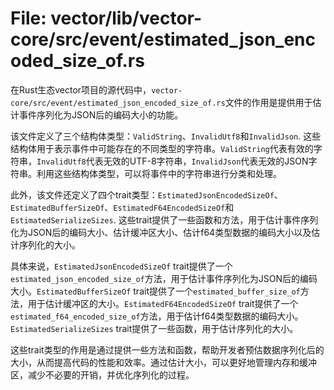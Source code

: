 # File: vector/lib/vector-core/src/event/estimated_json_encoded_size_of.rs

在Rust生态vector项目的源代码中，`vector-core/src/event/estimated_json_encoded_size_of.rs`文件的作用是提供用于估计事件序列化为JSON后的编码大小的功能。

该文件定义了三个结构体类型：`ValidString`、`InvalidUtf8`和`InvalidJson`. 这些结构体用于表示事件中可能存在的不同类型的字符串。`ValidString`代表有效的字符串，`InvalidUtf8`代表无效的UTF-8字符串，`InvalidJson`代表无效的JSON字符串。利用这些结构体类型，可以将事件中的字符串进行分类和处理。

此外，该文件还定义了四个trait类型：`EstimatedJsonEncodedSizeOf`、`EstimatedBufferSizeOf`、`EstimatedF64EncodedSizeOf`和`EstimatedSerializeSizes`. 这些trait提供了一些函数和方法，用于估计事件序列化为JSON后的编码大小、估计缓冲区大小、估计f64类型数据的编码大小以及估计序列化的大小。

具体来说，`EstimatedJsonEncodedSizeOf` trait提供了一个`estimated_json_encoded_size_of`方法，用于估计事件序列化为JSON后的编码大小。`EstimatedBufferSizeOf` trait提供了一个`estimated_buffer_size_of`方法，用于估计缓冲区的大小。`EstimatedF64EncodedSizeOf` trait提供了一个`estimated_f64_encoded_size_of`方法，用于估计f64类型数据的编码大小。`EstimatedSerializeSizes` trait提供了一些函数，用于估计序列化的大小。

这些trait类型的作用是通过提供一些方法和函数，帮助开发者预估数据序列化后的大小，从而提高代码的性能和效率。通过估计大小，可以更好地管理内存和缓冲区，减少不必要的开销，并优化序列化的过程。

